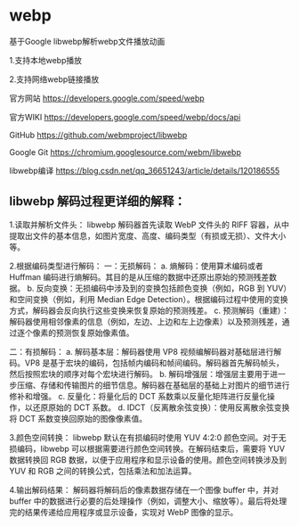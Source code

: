 # webp

基于Google libwebp解析webp文件播放动画

1.支持本地webp播放

2.支持网络webp链接播放

官方网站
https://developers.google.com/speed/webp

官方WIKI
https://developers.google.com/speed/webp/docs/api

GitHub
https://github.com/webmproject/libwebp

Google Git
https://chromium.googlesource.com/webm/libwebp

libwebp编译
https://blog.csdn.net/qq_36651243/article/details/120186555


## libwebp 解码过程更详细的解释：

1.读取并解析文件头：
  libwebp 解码器首先读取 WebP 文件头的 RIFF 容器，从中提取出文件的基本信息，如图片宽度、高度、编码类型（有损或无损）、文件大小等。

2.根据编码类型进行解码：
  一：无损解码：
    a. 熵解码：使用算术编码或者 Huffman 编码进行熵解码。其目的是从压缩的数据中还原出原始的预测残差数据。
    b. 反向变换：无损编码中涉及到的变换包括颜色变换（例如，RGB 到 YUV）和空间变换（例如，利用 Median Edge Detection）。根据编码过程中使用的变换方式，解码器会反向执行这些变换来恢复原始的预测残差。
    c. 预测解码（重建）：解码器使用相邻像素的信息（例如，左边、上边和左上边像素）以及预测残差，通过逐个像素的预测恢复原始像素值。
  
  二：有损解码：
    a. 解码基本层：解码器使用 VP8 视频编解码器对基础层进行解码。VP8 是基于宏块的编码，包括帧内编码和帧间编码。解码器首先解码帧头，然后按照宏块的顺序对每个宏块进行解码。
    b. 解码增强层：增强层主要用于进一步压缩、存储和传输图片的细节信息。解码器在基础层的基础上对图片的细节进行修补和增强。
    c. 反量化：将量化后的 DCT 系数乘以反量化矩阵进行反量化操作，以还原原始的 DCT 系数。
    d. IDCT（反离散余弦变换）：使用反离散余弦变换将 DCT 系数变换回原始的图像像素值。

3.颜色空间转换：
  libwebp 默认在有损编码时使用 YUV 4:2:0 颜色空间。对于无损编码，libwebp 可以根据需要进行颜色空间转换。在解码结束后，需要将 YUV 数据转换回 RGB 数据，以便于应用程序和显示设备的使用。颜色空间转换涉及到 YUV 和 RGB 之间的转换公式，包括乘法和加法运算。

4.输出解码结果：
  解码器将解码后的像素数据存储在一个图像 buffer 中，并对 buffer 中的数据进行必要的后处理操作（例如，调整大小、缩放等）。最后将处理完的结果传递给应用程序或显示设备，实现对 WebP 图像的显示。
